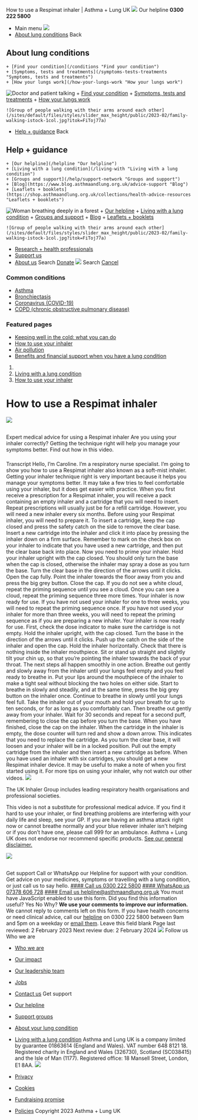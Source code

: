 
How to use a Respimat inhaler | Asthma + Lung UK
 [![](/themes/custom/asthma-lung-uk/images/aluk-logo.png)](/ "Homepage")
 Our helpline **0300 222 5800**
* Main menu
![](/wingsuit/asthma-lung-uk/images/aluk-logo.png)
* [About lung conditions](#about "About lung conditions")
 Back
 
## About lung conditions
	+ [Find your condition](/conditions "Find your condition")
	+ [Symptoms, tests and treatments](/symptoms-tests-treatments "Symptoms, tests and treatments")
	+ [How your lungs work](/how-your-lungs-work "How your lungs work")
![Doctor and patient talking](/sites/default/files/styles/slider_max_height/public/2023-02/119589.jpg?itok=IfMKqhqJ)
	+ [Find your condition](/conditions)
	+ [Symptoms, tests and treatments](/symptoms-tests-treatments)
	+ [How your lungs work](/how-your-lungs-work)
	
	
	![Group of people walking with their arms around each other](/sites/default/files/styles/slider_max_height/public/2023-02/family-walking-istock-1col.jpg?itok=FiToj77a)
* [Help + guidance](#get-support "Help + guidance")
 Back
 
## Help + guidance
	+ [Our helpline](/helpline "Our helpline")
	+ [Living with a lung condition](/living-with "Living with a lung condition")
	+ [Groups and support](/help/support-network "Groups and support")
	+ [Blog](https://www.blog.asthmaandlung.org.uk/advice-support "Blog")
	+ [Leaflets + booklets](https://shop.asthmaandlung.org.uk/collections/health-advice-resources "Leaflets + booklets")
![Woman breathing deeply in a forest](/sites/default/files/styles/slider_max_height/public/2023-02/A%2BLUK%20Generic73.jpg?itok=IY-jWei3)
	+ [Our helpline](/helpline)
	+ [Living with a lung condition](/living-with)
	+ [Groups and support](/help/support-network)
	+ [Blog](https://www.blog.asthmaandlung.org.uk/advice-support)
	+ [Leaflets + booklets](https://shop.asthmaandlung.org.uk/collections/health-advice-resources "Leaflets and booklets about lung conditions")
	
	
	![Group of people walking with their arms around each other](/sites/default/files/styles/slider_max_height/public/2023-02/family-walking-istock-1col.jpg?itok=FiToj77a)
* [Research + health professionals](/research-health-professionals "Research + health professionals")
* [Support us](/support-us "Support us")
* [About us](/about-us "About us")
Search
[Donate](https://action.asthmaandlung.org.uk/page/99720/donate/1?ea_tracking_id=General_WebsiteALUK_Header_Regular "Donate") 
 [![](/themes/custom/asthma-lung-uk/images/aluk-logo.png)](/ "Homepage")
Search
[Cancel](#)
### Common conditions
* [Asthma](/conditions/asthma)
* [Bronchiectasis](/conditions/bronchiectasis)
* [Coronavirus (COVID-19)](/conditions/coronavirus)
* [COPD (chronic obstructive pulmonary disease)](/conditions/copd-chronic-obstructive-pulmonary-disease)
### Featured pages
* [Keeping well in the cold: what you can do](/living-with/cold-weather)
* [How to use your inhaler](/living-with/inhaler-videos)
* [Air pollution](/living-with/air-pollution)
* [Benefits and financial support when you have a lung condition](/living-with/benefits)
1. 
3. [Living with a lung condition](/living-with)
5. [How to use your inhaler](/living-with/inhaler-videos)
# How to use a Respimat inhaler
![](/themes/custom/asthma-lung-uk/images/slash-forward-blue.png)
## 
 Expert medical advice for using a Respimat inhaler
Are you using your inhaler correctly? Getting the technique right will help you manage your symptoms better. Find out how in this video.
 
### 
 Transcript
Hello, I’m Caroline. I’m a respiratory nurse specialist. I’m going to show you how to use a Respimat inhaler also known as a soft-mist inhaler. Getting your inhaler technique right is very important because it helps you manage your symptoms better. It may take a few tries to feel comfortable using your inhaler, but it does get easier with practice. When you first receive a prescription for a Respimat inhaler, you will receive a pack containing an empty inhaler and a cartridge that you will need to insert. Repeat prescriptions will usually just be for a refill cartridge. However, you will need a new inhaler every six months. Before using your Respimat inhaler, you will need to prepare it. To insert a cartridge, keep the cap closed and press the safety catch on the side to remove the clear base. Insert a new cartridge into the inhaler and click it into place by pressing the inhaler down on a firm surface. Remember to mark on the check box on your inhaler to indicate that you have used a new cartridge, and then put the clear base back into place. Now you need to prime your inhaler. Hold your inhaler upright with the cap closed. You should only turn the base when the cap is closed, otherwise the inhaler may spray a dose as you turn the base. Turn the clear base in the direction of the arrows until it clicks. Open the cap fully. Point the inhaler towards the floor away from you and press the big grey button. Close the cap. If you do not see a white cloud, repeat the priming sequence until you see a cloud. Once you can see a cloud, repeat the priming sequence three more times. Your inhaler is now ready for use. If you have not used your inhaler for one to three weeks, you will need to repeat the priming sequence once. If you have not used your inhaler for more than three weeks, you will need to repeat the priming sequence as if you are preparing a new inhaler. Your inhaler is now ready for use. First, check the dose indicator to make sure the cartridge is not empty. Hold the inhaler upright, with the cap closed. Turn the base in the direction of the arrows until it clicks. Push up the catch on the side of the inhaler and open the cap. Hold the inhaler horizontally. Check that there is nothing inside the inhaler mouthpiece. Sit or stand up straight and slightly tilt your chin up, so that you’re pointing the inhaler towards the back of your throat. The next steps all happen smoothly in one action. Breathe out gently and slowly away from the inhaler until your lungs feel empty and you feel ready to breathe in. Put your lips around the mouthpiece of the inhaler to make a tight seal without blocking the two holes on either side. Start to breathe in slowly and steadily, and at the same time, press the big grey button on the inhaler once. Continue to breathe in slowly until your lungs feel full. Take the inhaler out of your mouth and hold your breath for up to ten seconds, or for as long as you comfortably can. Then breathe out gently away from your inhaler. Wait for 30 seconds and repeat for a second puff, remembering to close the cap before you turn the base. When you have finished, close the cap on the inhaler. When the cartridge in the inhaler is empty, the dose counter will turn red and show a down arrow. This indicates that you need to replace the cartridge. As you turn the clear base, it will loosen and your inhaler will be in a locked position. Pull out the empty cartridge from the inhaler and then insert a new cartridge as before. When you have used an inhaler with six cartridges, you should get a new Respimat inhaler device. It may be useful to make a note of when you first started using it. For more tips on using your inhaler, why not watch our other videos.
![](/sites/default/files/2023-02/UKIG-footer.jpg)
 
 The UK Inhaler Group includes leading respiratory health organisations and professional societies.
 
 
This video is not a substitute for professional medical advice. If you find it hard to use your inhaler, or find breathing problems are interfering with your daily life and sleep, see your GP. If you are having an asthma attack right now or cannot breathe normally and your blue reliever inhaler isn't helping or if you don’t have one, please call 999 for an ambulance. Asthma + Lung UK does not endorse nor recommend specific products. [See our general disclaimer.](https://www.asthma.org.uk/terms/terms-and-conditions/#Disclaimer)
 
![](/themes/custom/asthma-lung-uk/images/slash-forward.png)
## 
 Get support
Call or WhatsApp our Helpline for support with your condition. Get advice on your medicines, symptoms or travelling with a lung condition, or just call us to say hello.
[#### Call us
 0300 222 5800](tel:+443002225800)
[#### WhatsApp us
 07378 606 728](https://wa.me/447378606728)
[#### Email us
 helpline@asthmaandlung.org.uk](mailto:helpline@asthmaandlung.org.uk)
You must have JavaScript enabled to use this form.
Did you find this information useful?
Yes
No
Why?
**We use your comments to improve our information.** We cannot reply to comments left on this form. If you have health concerns or need clinical advice, call our [helpline](/helpline) on 0300 222 5800 between 9am and 5pm on a weekday or [email them](/helpline).
Leave this field blank
Page last reviewed: 
2 February 2023
Next review due: 
2 February 2024
 [![](/sites/default/files/2023-01/footer-logo%20%281%29.png)](/ "Homepage")
Follow us
 Who we are
 
* [Who we are](/about-us/who-we-are)
* [Our impact](/about-us/our-impact)
* [Our leadership team](/about-us/our-leadership-team)
* [Jobs](/work-us)
* [Contact us](/about-us/contact-us)
 Get support
 
* [Our helpline](/helpline)
* [Support groups](/help/support-network)
* [About your lung condition](/conditions)
* [Living with a lung condition](/living-with)
Asthma and Lung UK is a company limited by guarantee 01863614 (England and Wales). VAT number 648 8121 18.
Registered charity in England and Wales (326730), Scotland (SC038415) and the Isle of Man (1177). Registered office: 18 Mansell Street, London, E1 8AA.
[![](/sites/default/files/2023-01/reg-logo%20%281%29.png)](https://www.fundraisingregulator.org.uk)
![]()
![]()
* [Privacy](/privacy-policy)
* [Cookies](/cookies-how-we-use-them)
* [Fundraising promise](/fundraising-promise)
* [Policies](/about-us/policies)
 Copyright 2023 Asthma + Lung UK
 
